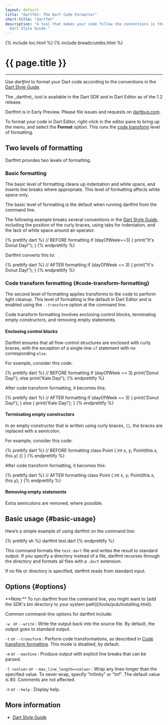 ```yaml
---
layout: default
title: "dartfmt: The Dart Code Formatter"
short-title: "dartfmt"
description: "A tool that makes your code follow the conventions in the
  Dart Style Guide."
---
```


{% include toc.html %}
{% include breadcrumbs.html %}

# {{ page.title }} 

---
Use _dartfmt_ to format your Dart code according to the conventions in the
[Dart Style Guide](/articles/style-guide/).

<aside class="alert alert-warning" markdown="1">
The _dartfmt_ tool is available in the Dart SDK and in Dart Editor
as of the 1.2 release.

Dartfmt is in Early Preview. Please file
issues and requests on [dartbug.com](http://dartbug.com/new).
</aside>

To format your code in Dart Editor, right-click in
the editor pane to bring up the menu, and select the **Format** option.
This runs the [code transform](#code-transform-formatting) level of formatting.

## Two levels of formatting

Dartfmt provides two levels of formatting.

### Basic formatting
The basic level of formatting cleans up indentation and white space,
and inserts line breaks where appropriate.
This level of formatting affects white space only.

The basic level of formatting is the default when running dartfmt
from the command line.

The following example breaks several conventions in the
[Dart Style Guide](/articles/style-guide/),
including the position of the curly braces,
using tabs for indentation, and the lack of white space around
an operator.

{% prettify dart %}
// BEFORE formatting
if (dayOfWeek==3)
{
        print("It's Donut Day!");
  }
{% endprettify %}

Dartfmt converts this to:

{% prettify dart %}
// AFTER formatting
if (dayOfWeek == 3) {
  print("It's Donut Day!");
}
{% endprettify %}

### Code transform formatting {#code-transform-formatting}

The second level of formatting applies transforms to the code
to perform light cleanup.
This level of formatting is the default in Dart Editor and is
enabled using the `--transform` option at the command line.

Code transform formatting involves enclosing control blocks, terminating
empty constructors, and removing empty statements.

#### Enclosing control blocks

Dartfmt ensures that all flow control structures are enclosed with
curly braces, with the exception of a single-line `if` statement
with no corresponding `else`.

For example, consider this code:

{% prettify dart %}
// BEFORE formatting
if (dayOfWeek == 3) print('Donut Day!');
else
  print('Kale Day!');
{% endprettify %}

After code transform formatting, it becomes this:

{% prettify dart %}
// AFTER formatting
if (dayOfWeek == 3) {
  print('Donut Day!');
} else {
  print('Kale Day!');
}
{% endprettify %}

#### Terminating empty constructors

In an empty constructor that is written using curly braces, `{}`,
the braces are replaced with a semicolon.

For example, consider this code:

{% prettify dart %}
// BEFORE formatting
class Point {
  int x, y;
  Point(this.x, this.y) {}
}
{% endprettify %}

After code transform formatting, it becomes this:

{% prettify dart %}
// AFTER formatting
class Point {
  int x, y;
  Point(this.x, this.y);
}
{% endprettify %}

#### Removing empty statements

Extra semicolons are removed, where possible.


## Basic usage {#basic-usage}

Here’s a simple example of using dartfmt on the command line:

{% prettify sh %}
dartfmt test.dart
{% endprettify %}

This command formats the `test.dart` file and writes the result
to standard output.
If you specify a directory instead of a file, dartfmt recurses through
the directory and formats all files with a `.dart` extension.

If no file or directory is specified, dartfmt reads from standard input.

## Options {#options}

<aside class="alert alert-info" markdown="1">
**Note:**
To run dartfmt from the command line, you might want to
[add the SDK's bin directory to your system path](/tools/pub/installing.html).
</aside>

Common command-line options for dartfmt include:

`-w ` or `--write`
: Write the output back into the source file.
  By default, the output goes to standard output.
            
`-t` or `--transform`
: Perform code transformations, as described in
  [Code transform formatting](#code-transform-formatting).
  This mode is disabled, by default.

`-m` or `--machine`
: Produce output with explicit line breaks that can be parsed.

`-l <value>` or `--max_line_length=<value>`
: Wrap any lines longer than the specified value. To never wrap,
  specify "Infinity" or "Inf".  The default value is 80.
  Comments are not affected.

`-h` or `--help`
: Display help.

## More information

* [Dart Style Guide](/articles/style-guide/)


